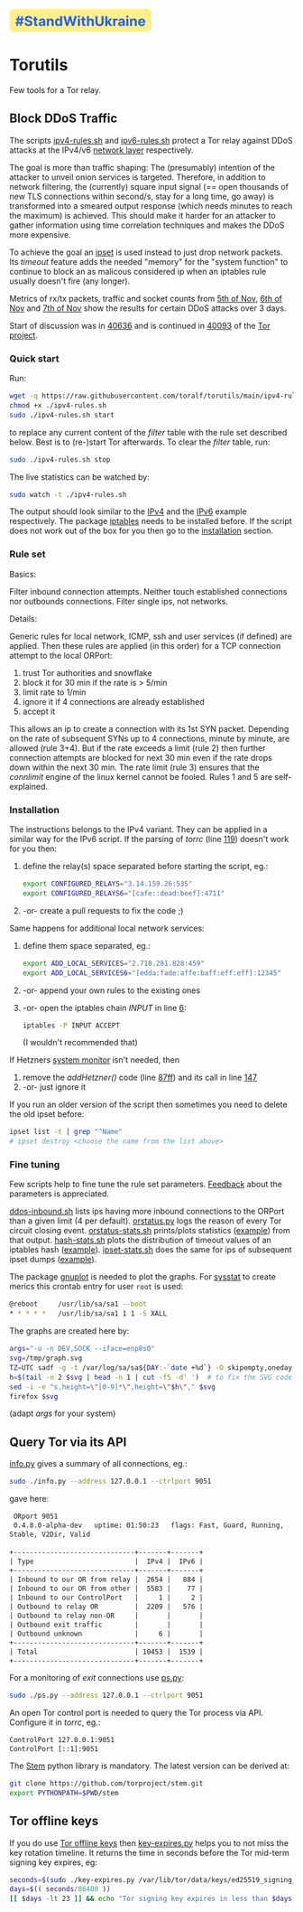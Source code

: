 [![StandWithUkraine](https://raw.githubusercontent.com/vshymanskyy/StandWithUkraine/main/badges/StandWithUkraine.svg)](https://github.com/vshymanskyy/StandWithUkraine/blob/main/docs/README.md)

# Torutils

Few tools for a Tor relay.

## Block DDoS Traffic

The scripts [ipv4-rules.sh](./ipv4-rules.sh) and [ipv6-rules.sh](./ipv6-rules.sh) protect a Tor relay
against DDoS attacks at the IPv4/v6 [network layer](https://upload.wikimedia.org/wikipedia/commons/3/37/Netfilter-packet-flow.svg) respectively.

The goal is more than traffic shaping:
The (presumably) intention of the attacker to unveil onion services is targeted.
Therefore, in addition to network filtering, the (currently) square input signal
(== open thousands of new TLS connections within second/s, stay for a long time, go away)
is transformed into a smeared output response (which needs minutes to reach the maximum) is achieved.
This should make it harder for an attacker to gather information using time correlation techniques and makes the DDoS more expensive.

To achieve the goal an [ipset](https://ipset.netfilter.org) is used instead to just drop network packets.
Its _timeout_ feature adds the needed "memory" for the "system function" to continue to block an as malicous considered ip
when an iptables rule usually doesn't fire (any longer).

Metrics of rx/tx packets, traffic and socket counts from [5th of Nov](./doc/network-metric.svg),
[6th of Nov](./doc/network-metric-nextday.svg) and [7th of Nov](./doc/network-metric-dayaftertomorrow.svg)
show the results for certain DDoS attacks over 3 days.

Start of discussion was in [40636](https://gitlab.torproject.org/tpo/core/tor/-/issues/40636)
and is continued in [40093](https://gitlab.torproject.org/tpo/community/support/-/issues/40093#note_2841393)
of the [Tor project](https://www.torproject.org/).

### Quick start

Run:

```bash
wget -q https://raw.githubusercontent.com/toralf/torutils/main/ipv4-rules.sh -O ipv4-rules.sh
chmod +x ./ipv4-rules.sh
sudo ./ipv4-rules.sh start
```

to replace any current content of the _filter_ table with the rule set described below.
Best is to (re-)start Tor afterwards.
To clear the _filter_ table, run:

```bash
sudo ./ipv4-rules.sh stop
```

The live statistics can be watched by:

```bash
sudo watch -t ./ipv4-rules.sh
```

The output should look similar to the [IPv4](./doc/iptables-L.txt) and the [IPv6](./doc/ip6tables-L.txt) example respectively.
The package [iptables](https://www.netfilter.org/projects/iptables/) needs to be installed before.
If the script does not work out of the box for you then go to the [installation](#installation) section.

### Rule set

Basics:

Filter inbound connection attempts.
Neither touch established connections nor outbounds connections.
Filter single ips, not networks.

Details:

Generic rules for local network, ICMP, ssh and user services (if defined) are applied.
Then these rules are applied (in this order) for a TCP connection attempt to the local ORPort:

1. trust Tor authorities and snowflake
1. block it for 30 min if the rate is > 5/min
1. limit rate to 1/min
1. ignore it if 4 connections are already established
1. accept it

This allows an ip to create a connection with its 1st SYN packet.
Depending on the rate of subsequent SYNs up to 4 connections, minute by minute, are allowed (rule 3+4).
But if the rate exceeds a limit (rule 2) then further connection attempts are blocked for next 30 min even if the rate drops down within the next 30 min.
The rate limit (rule 3) ensures that the _connlimit_ engine of the linux kernel cannot be fooled.
Rules 1 and 5 are self-explained.

### Installation

The instructions belongs to the IPv4 variant.
They can be applied in a similar way for the IPv6 script.
If the parsing of _torrc_ (line [119](ipv4-rules.sh#L119)) doesn't work for you then:

1. define the relay(s) space separated before starting the script, eg.:

    ```bash
    export CONFIGURED_RELAYS="3.14.159.26:535"
    export CONFIGURED_RELAYS6="[cafe::dead:beef]:4711"
    ```

1. -or- create a pull requests to fix the code ;)

Same happens for additional local network services:

1. define them space separated, eg.:

    ```bash
    export ADD_LOCAL_SERVICES="2.718.281.828:459"
    export ADD_LOCAL_SERVICES6="[edda:fade:affe:baff:eff:eff]:12345"
    ```

1. -or- append your own rules to the existing ones
1. -or- open the iptables chain _INPUT_ in line [6](ipv4-rules.sh#L6):

    ```bash
    iptables -P INPUT ACCEPT
    ```

    (I wouldn't recommended that)

If Hetzners [system monitor](https://docs.hetzner.com/robot/dedicated-server/security/system-monitor/) isn't needed, then

1. remove the _addHetzner()_ code (line [87ff](ipv4-rules.sh#L87)) and its call in line [147](ipv4-rules.sh#L147)
1. -or- just ignore it

If you run an older version of the script then sometimes you need to delete the old ipset before:

```bash
ipset list -t | grep "^Name"
# ipset destroy <choose the name from the list above>
```

### Fine tuning

Few scripts help to fine tune the rule set parameters.
[Feedback](https://github.com/toralf/torutils/issues) about the parameters is appreciated.

[ddos-inbound.sh](./ddos-inbound.sh) lists ips having more inbound connections to the ORPort than a given limit (4 per default).
[orstatus.py](./orstatus.py) logs the reason of every Tor circuit closing event.
[orstatus-stats.sh](./orstatus-stats.sh) prints/plots statistics ([example](./doc/orstatus-stats.sh.txt)) from that output.
[hash-stats.sh](./hash-stats.sh) plots the distribution of timeout values of an iptables hash ([example](./doc/hash-stats.sh.txt)).
[ipset-stats.sh](./ipset-stats.sh) does the same for ips of subsequent ipset dumps ([example](./doc/ipset-stats.sh.txt)).

The package [gnuplot](http://www.gnuplot.info/) is needed to plot the graphs.
For [sysstat](http://sebastien.godard.pagesperso-orange.fr/) to create merics this crontab entry for user `root` is used:

```bash
@reboot     /usr/lib/sa/sa1 --boot
* * * * *   /usr/lib/sa/sa1 1 1 -S XALL
```

The graphs are created here by:

```bash
args="-u -n DEV,SOCK --iface=enp8s0"
svg=/tmp/graph.svg
TZ=UTC sadf -g -t /var/log/sa/sa${DAY:-`date +%d`} -O skipempty,oneday -- $args > $svg
h=$(tail -n 2 $svg | head -n 1 | cut -f5 -d' ')  # to fix the SVG code
sed -i -e "s,height=\"[0-9]*\",height=\"$h\"," $svg
firefox $svg
```
(adapt _args_ for your system)

## Query Tor via its API

[info.py](./info.py) gives a summary of all connections, eg.:

```bash
sudo ./info.py --address 127.0.0.1 --ctrlport 9051
```

gave here:

```console
 ORport 9051
 0.4.8.0-alpha-dev   uptime: 01:50:23   flags: Fast, Guard, Running, Stable, V2Dir, Valid

+------------------------------+-------+-------+
| Type                         |  IPv4 |  IPv6 |
+------------------------------+-------+-------+
| Inbound to our OR from relay |  2654 |   884 |
| Inbound to our OR from other |  5583 |    77 |
| Inbound to our ControlPort   |     1 |     2 |
| Outbound to relay OR         |  2209 |   576 |
| Outbound to relay non-OR     |       |       |
| Outbound exit traffic        |       |       |
| Outbound unknown             |     6 |       |
+------------------------------+-------+-------+
| Total                        | 10453 |  1539 |
+------------------------------+-------+-------+
```

For a monitoring of _exit_ connections use [ps.py](./ps.py):

```bash
sudo ./ps.py --address 127.0.0.1 --ctrlport 9051
```

An open Tor control port is needed to query the Tor process via API.
Configure it in _torrc_, eg.:

```console
ControlPort 127.0.0.1:9051
ControlPort [::1]:9051
```

The [Stem](https://stem.torproject.org/index.html) python library is mandatory.
The latest version can be derived at:

```bash
git clone https://github.com/torproject/stem.git
export PYTHONPATH=$PWD/stem
```

## Tor offline keys

If you do use [Tor offline keys](https://support.torproject.org/relay-operators/offline-ed25519/)
then [key-expires.py](./key-expires.py) helps you to not miss the key rotation timeline.
It returns the time in seconds before the Tor mid-term signing key expires, eg:

```bash
seconds=$(sudo ./key-expires.py /var/lib/tor/data/keys/ed25519_signing_cert)
days=$(( seconds/86400 ))
[[ $days -lt 23 ]] && echo "Tor signing key expires in less than $days day(s)"
```
